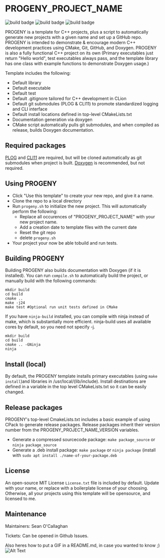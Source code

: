 # PROGENY_PROJECT_NAME
![build badge](https://github.com/buster-jangle/PROGENY/actions/workflows/cmake_build_ubuntu-latest.yml/badge.svg?branch=master)
![build badge](https://github.com/buster-jangle/PROGENY/actions/workflows/cmake_tests_ubuntu-latest.yml/badge.svg?branch=master)
![build badge](https://github.com/buster-jangle/PROGENY/actions/workflows/doxygen-gh-pages-deploy.yml/badge.svg?branch=master)
  
PROGENY is a template for C++ projects, plus a script to automatically generate new projects with a given name and set up a GitHub repo. PROGENY is intended to demonstrate & encourage modern C++ development practices using CMake, Git, GitHub, and Doxygen. PROGENY is also a fully functional C++ project on its own (Primary executables just return "Hello world", test executables always pass, and the template library has one class with example functions to demonstrate Doxygen usage.)

Template includes the following:
* Default library
* Default executable
* Default test
* Default .gitignore tailored for C++ development in CLion
* Default git submodules (PLOG & CLI11) to promote standardized logging and CLI interface
* Default install locations defined in top-level CMakeLists.txt
* Documentation generation via doxygen
* CMake script automatically pulls git submodules, and when compiled as release, builds Doxygen documentation.


## Required packages

[PLOG](https://github.com/SergiusTheBest/plog) and [CLI11](https://github.com/CLIUtils/CLI11) are required, but will be cloned automatically as git submodules when project is built. [Doxygen](https://github.com/doxygen/doxygen) is recommended, but not required.


## Using PROGENY

* Click "Use this template" to create your new repo, and give it a name. 
* Clone the repo to a local directory
* Run `progeny.sh` to initialize the new project. This will automatically perform the following:
  * Replace all occurences of "PROGENY_PROJECT_NAME" with your new project name.
  * Add a creation date to template files with the current date
  * Reset the git repo
  * delete `progeny.sh`
* Your project your now be able tobuild and run tests.
  
## Building PROGENY

Building PROGENY also builds documentation with Doxygen (if it is installed). You can run `compile.sh` to automatically build the project, or manually build with the following commands:
```
mkdir build
cd build
cmake ..
make -j24
make test #Optional run unit tests defined in CMake
```

If you have `ninja-build` installed, you can compile with ninja instead of make, which is substantially more efficient. ninja-build uses all available cores by default, so you need not specify -j.

```
mkdir build
cd build
cmake .. -GNinja
ninja
```

## Install (local)

By default, the PROGENY template installs primary executables (using `make install`)and libraries in /usr/local/(lib/include). Install destinations are defined in a variable in the top level CMakeLists.txt so it can be easily changed.

## Release packages

PROGENY's top-level CmakeLists.txt includes a basic example of using CPack to generate release packages. Release packages inherit their version number from the PROGENY_PROJECT_NAME_VERSION variables.

* Generate a compressed sourcecode package: `make package_source` or `ninja package_source`
* Generate a .deb install package: `make package` or `ninja package` (install with `sudo apt install ./name-of-your-package.deb`

## License

An open-source MIT License `License.txt` file is included by default. Update with your name, or replace with a boilerplate license of your choosing. Otherwise, all your projects using this template will be opensource, and licensed to me.

## Maintenance

Maintainers: Sean O'Callaghan

Tickets: Can be opened in Github Issues.

Also heres how to put a GIF in a README.md, in case you wanted to know ;)
![Alt Text](https://upload.wikimedia.org/wikipedia/commons/7/79/Perfect-loop-cube.gif)
